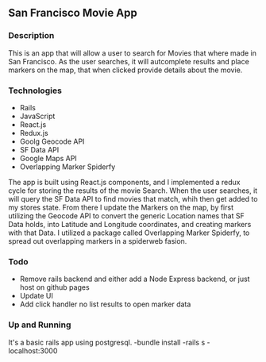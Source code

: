## San Francisco Movie App

### Description 

This is an app that will allow a user to search for Movies that where made in San Francisco. As the user searches, it will autcomplete results and place markers on the map, that when clicked provide details about the movie. 

### Technologies 

- Rails
- JavaScript
- React.js 
- Redux.js 
- Goolg Geocode API 
- SF Data API 
- Google Maps API 
- Overlapping Marker Spiderfy

The app is built using React.js components, and I implemented a redux cycle for storing the results of the movie Search. When the user searches, it will query the SF Data API to find movies that match, whih then get added to my stores state. From there I update the Markers on the map, by first utilizing the Geocode API to convert the generic Location names that SF Data holds, into Latitude and Longitude coordinates, and creating markers with that Data. I utilized a package called Overlapping Marker Spiderfy, to spread out overlapping markers in a spiderweb fasion.


### Todo 

- Remove rails backend and either add a Node Express backend, or just host on github pages 
- Update UI 
- Add click handler no list results to open marker data


### Up and Running

It's a basic rails app using postgresql.
-bundle install
-rails s
-localhost:3000
